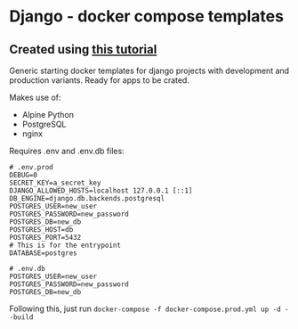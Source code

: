 # Django - docker compose templates

## Created using [this tutorial](https://testdriven.io/blog/dockerizing-django-with-postgres-gunicorn-and-nginx/#nginx)

Generic starting docker templates for django projects with development and production variants. Ready for apps to be crated.

Makes use of:
* Alpine Python
* PostgreSQL
* nginx

Requires .env and .env.db files:

```
# .env.prod
DEBUG=0
SECRET_KEY=a_secret_key
DJANGO_ALLOWED_HOSTS=localhost 127.0.0.1 [::1]
DB_ENGINE=django.db.backends.postgresql
POSTGRES_USER=new_user
POSTGRES_PASSWORD=new_password
POSTGRES_DB=new_db
POSTGRES_HOST=db
POSTGRES_PORT=5432
# This is for the entrypoint
DATABASE=postgres
```

```
# .env.db
POSTGRES_USER=new_user
POSTGRES_PASSWORD=new_password
POSTGRES_DB=new_db
```

Following this, just run `docker-compose -f docker-compose.prod.yml up -d --build`

